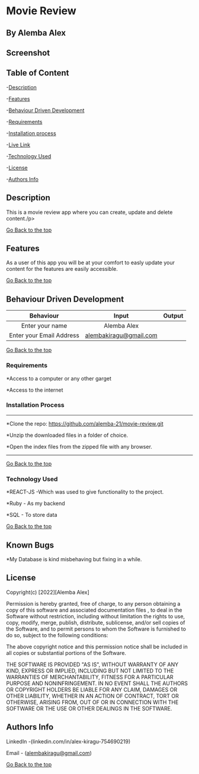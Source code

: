 # Movie Review

## By Alemba Alex

## Screenshot



## Table of Content

-[Description](#description)

-[Features](#features)

-[Behaviour Driven Development](#Behaviour-Driven-Development)

-[Requirements](#requirements)

-[Installation process](#installation-process)

-[Live Link](#Live-Link)

-[Technology Used](#technology-Used)

-[License](#license)

-[Authors Info](#Authors-info)

## Description

<p>This is a movie review app where you can create, update and delete content./p>

[Go Back to the top](#Movie-Review)

## Features

As a user of this app you will be at your comfort to easly update your content for the features are easily accessible.

[Go Back to the top](#Movie-Review)

## Behaviour Driven Development

|Behaviour |Input   |Output
|:---------:|:-------:|:-------:|
|Enter your name | Alemba Alex |    |
|Enter your Email Address |alembakiragu@gmail.com |    |

[Go Back to the top](#Movie-Review)

### Requirements

*Access to a computer or any other garget

*Access to the internet

### Installation Process

****

*Clone the repo: https://github.com/alemba-21/movie-review.git

*Unzip the downloaded files in a folder of choice.

*Open the index files from the zipped file with any browser.
****

[Go Back to the top](#Movie-Review)

### Technology Used

*REACT-JS -Which was used to give functionality to the project.

*Ruby - As my backend

*SQL - To store data

[Go Back to the top](#Movie-Review)

## Known Bugs

*My Database is kind misbehaving but fixing in a while.

## License

Copyright(c) [2022][Alemba Alex]

Permission is hereby granted, free of charge, to any person obtaining a copy of this software and associated documentation files , to deal in the Software without restriction, including without limitation the rights to use, copy, modify, merge, publish, distribute, sublicense, and/or sell copies of the Software, and to permit persons to whom the Software is furnished to do so, subject to the following conditions:

The above copyright notice and this permission notice shall be included in all copies or substantial portions of the Software.

THE SOFTWARE IS PROVIDED "AS IS", WITHOUT WARRANTY OF ANY KIND, EXPRESS OR IMPLIED, INCLUDING BUT NOT LIMITED TO THE WARRANTIES OF MERCHANTABILITY, FITNESS FOR A PARTICULAR PURPOSE AND NONINFRINGEMENT. IN NO EVENT SHALL THE AUTHORS OR COPYRIGHT HOLDERS BE LIABLE FOR ANY CLAIM, DAMAGES OR OTHER LIABILITY, WHETHER IN AN ACTION OF CONTRACT, TORT OR OTHERWISE, ARISING FROM, OUT OF OR IN CONNECTION WITH THE SOFTWARE OR THE USE OR OTHER DEALINGS IN THE SOFTWARE.

## Authors Info

LinkedIn -(linkedin.com/in/alex-kiragu-754690219)

Email - (alembakiragu@gmail.com)

[Go Back to the top](#Movie-Review)